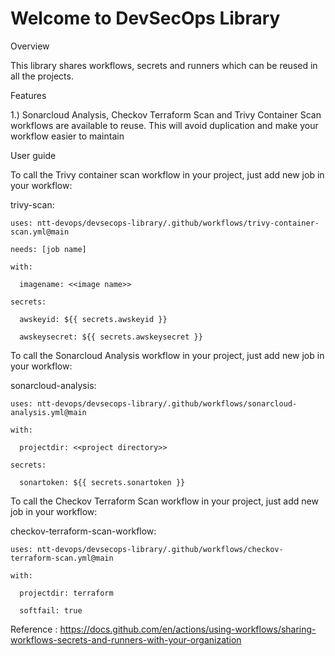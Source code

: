 # Welcome to DevSecOps Library

Overview

This library shares workflows, secrets and runners which can be reused in all the projects.  

Features

1.) Sonarcloud Analysis, Checkov Terraform Scan and Trivy Container Scan workflows are available to reuse. This will avoid duplication and make your workflow easier to maintain

User guide

To call the Trivy container scan workflow in your project, just add new job in your workflow:

  trivy-scan:
  
    uses: ntt-devops/devsecops-library/.github/workflows/trivy-container-scan.yml@main
    
    needs: [job name]
    
    with:
    
      imagename: <<image name>>
      
    secrets:
    
      awskeyid: ${{ secrets.awskeyid }}
      
      awskeysecret: ${{ secrets.awskeysecret }}    
      
      
To call the Sonarcloud Analysis workflow in your project, just add new job in your workflow:   
   
   sonarcloud-analysis:
   
    uses: ntt-devops/devsecops-library/.github/workflows/sonarcloud-analysis.yml@main
    
    with:
    
      projectdir: <<project directory>>
      
    secrets:
    
      sonartoken: ${{ secrets.sonartoken }}    
      

To call the Checkov Terraform Scan workflow in your project, just add new job in your workflow:   

  checkov-terraform-scan-workflow:
  
    uses: ntt-devops/devsecops-library/.github/workflows/checkov-terraform-scan.yml@main
    
    with:
    
      projectdir: terraform
      
      softfail: true
      

Reference : https://docs.github.com/en/actions/using-workflows/sharing-workflows-secrets-and-runners-with-your-organization
